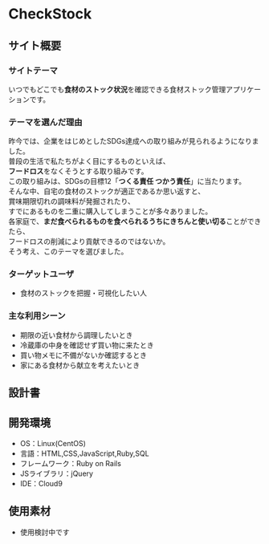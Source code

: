# CheckStock

## サイト概要
### サイトテーマ
いつでもどこでも**食材のストック状況**を確認できる食材ストック管理アプリケーションです。

### テーマを選んだ理由
昨今では、企業をはじめとしたSDGs達成への取り組みが見られるようになりました。<br>
普段の生活で私たちがよく目にするものといえば、<br>
**フードロス**をなくそうとする取り組みです。<br>
この取り組みは、SDGsの目標12「**つくる責任 つかう責任**」に当たります。<br>
そんな中、自宅の食材のストックが適正であるか思い返すと、<br>
賞味期限切れの調味料が発掘されたり、<br>
すでにあるものを二重に購入してしまうことが多々ありました。<br>
各家庭で、**まだ食べられるものを食べられるうちにきちんと使い切る**ことができたら、<br>
フードロスの削減により貢献できるのではないか。<br>
そう考え、このテーマを選びました。

### ターゲットユーザ
- 食材のストックを把握・可視化したい人

### 主な利用シーン
- 期限の近い食材から調理したいとき
- 冷蔵庫の中身を確認せず買い物に来たとき
- 買い物メモに不備がないか確認するとき
- 家にある食材から献立を考えたいとき

## 設計書


## 開発環境
- OS：Linux(CentOS)
- 言語：HTML,CSS,JavaScript,Ruby,SQL
- フレームワーク：Ruby on Rails
- JSライブラリ：jQuery
- IDE：Cloud9

## 使用素材
- 使用検討中です